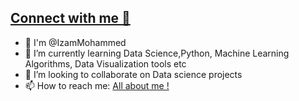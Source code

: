 ## [Connect with me 💬](https://linktr.ee/izam.mohammed)

- 👋 I'm @IzamMohammed
- 🌱 I’m currently learning Data Science,Python, Machine Learning Algorithms, Data Visualization tools etc
- 👯 I’m looking to collaborate on Data science projects
- 📫 How to reach me: [All about me !](https://linktr.ee/izam.mohammed)
